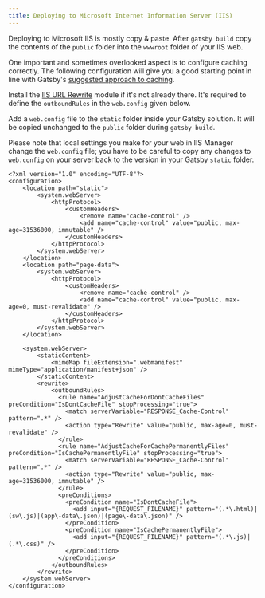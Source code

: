 ```yaml
---
title: Deploying to Microsoft Internet Information Server (IIS)
---
```


Deploying to Microsoft IIS is mostly copy & paste.
After `gatsby build` copy the contents of the `public` folder into the `wwwroot` folder of your IIS web.

One important and sometimes overlooked aspect is to configure caching correctly.
The following configuration will give you a good starting point in line with Gatsby's [suggested approach to caching](/docs/caching/).

Install the [IIS URL Rewrite](https://www.iis.net/downloads/microsoft/url-rewrite) module if it's not already there.
It's required to define the `outboundRules` in the `web.config` given below.

Add a `web.config` file to the `static` folder inside your Gatsby solution. It will be copied unchanged to the `public` folder
during `gatsby build`.

Please note that local settings you make for your web in IIS Manager change the `web.config` file;
you have to be careful to copy any changes to `web.config` on your server back to the version in your Gatsby `static` folder.

```xml:file=static\web.config
<?xml version="1.0" encoding="UTF-8"?>
<configuration>
    <location path="static">
        <system.webServer>
            <httpProtocol>
                <customHeaders>
                    <remove name="cache-control" />
                    <add name="cache-control" value="public, max-age=31536000, immutable" />
                </customHeaders>
            </httpProtocol>
        </system.webServer>
    </location>
    <location path="page-data">
        <system.webServer>
            <httpProtocol>
                <customHeaders>
                    <remove name="cache-control" />
                    <add name="cache-control" value="public, max-age=0, must-revalidate" />
                </customHeaders>
            </httpProtocol>
        </system.webServer>
    </location>

    <system.webServer>
        <staticContent>
            <mimeMap fileExtension=".webmanifest" mimeType="application/manifest+json" />
        </staticContent>
        <rewrite>
            <outboundRules>
              <rule name="AdjustCacheForDontCacheFiles" preCondition="IsDontCacheFile" stopProcessing="true">
                <match serverVariable="RESPONSE_Cache-Control" pattern=".*" />
                <action type="Rewrite" value="public, max-age=0, must-revalidate" />
              </rule>
              <rule name="AdjustCacheForCachePermanentlyFiles" preCondition="IsCachePermanentlyFile" stopProcessing="true">
                <match serverVariable="RESPONSE_Cache-Control" pattern=".*" />
                <action type="Rewrite" value="public, max-age=31536000, immutable" />
              </rule>
              <preConditions>
                <preCondition name="IsDontCacheFile">
                  <add input="{REQUEST_FILENAME}" pattern="(.*\.html)|(sw\.js)|(app\-data\.json)|(page\-data\.json)" />
                </preCondition>
                <preCondition name="IsCachePermanentlyFile">
                  <add input="{REQUEST_FILENAME}" pattern="(.*\.js)|(.*\.css)" />
                </preCondition>
              </preConditions>
            </outboundRules>
        </rewrite>
    </system.webServer>
</configuration>
```
